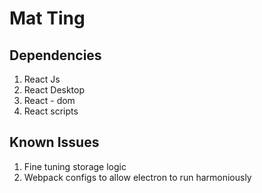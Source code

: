 # Mat Ting
## Dependencies
1. React Js
2. React Desktop
3. React - dom
4. React scripts

## Known Issues
1. Fine tuning storage logic
2. Webpack configs to allow electron to run harmoniously